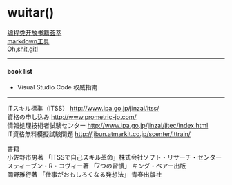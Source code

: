 # wuitar()
[编程类开放书籍荟萃](https://linuxstory.org/free-chinese-programming-books/)  
[markdown工具](https://monodraw.helftone.com/)  
[Oh,shit,git!](http://ohshitgit.com/)
***
#### book list
* Visual Studio Code 权威指南
***
ITスキル標準（ITSS） 
http://www.ipa.go.jp/jinzai/itss/  
資格の申し込み
http://www.prometric-jp.com/  
情報処理技術者試験センター
http://www.ipa.go.jp/jinzai/jitec/index.html  
IT資格無料模擬試験問題
http://jibun.atmarkit.co.jp/scenter/ittrain/  

書籍   
小佐野市男著 「ITSSで自己スキル革命」株式会社ソフト・リサーチ・センター    
スティーブン・R・コヴィー著 「7つの習慣」 キング・ベアー出版    
岡野雅行著 「仕事がおもしろくなる発想法」 青春出版社     
